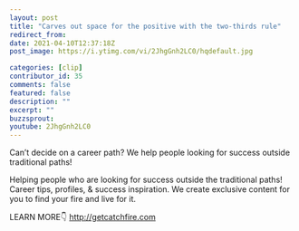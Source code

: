 ```yaml
---
layout: post
title: "Carves out space for the positive with the two-thirds rule"
redirect_from:
date: 2021-04-10T12:37:18Z
post_image: https://i.ytimg.com/vi/2JhgGnh2LC0/hqdefault.jpg

categories: [clip]
contributor_id: 35
comments: false
featured: false
description: ""
excerpt: ""
buzzsprout: 
youtube: 2JhgGnh2LC0
---
```

Can’t decide on a career path? We help people looking for success outside traditional paths!

Helping people who are looking for success outside the traditional paths!
Career tips, profiles, & success inspiration.
We create exclusive content for you to find your fire and live for it.

LEARN MORE👇
http://getcatchfire.com